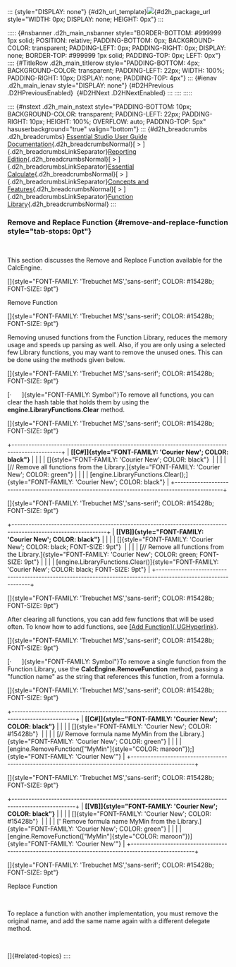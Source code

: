 ::: {style="DISPLAY: none"}
[](ms-xhelp:///?Id=d2h_url_template){#d2h_url_template}![](!package_url!){#d2h_package_url style="WIDTH: 0px; DISPLAY: none; HEIGHT: 0px"}
:::

::::: {#nsbanner .d2h_main_nsbanner style="BORDER-BOTTOM: #999999 1px solid; POSITION: relative; PADDING-BOTTOM: 0px; BACKGROUND-COLOR: transparent; PADDING-LEFT: 0px; PADDING-RIGHT: 0px; DISPLAY: none; BORDER-TOP: #999999 1px solid; PADDING-TOP: 0px; LEFT: 0px"}
:::: {#TitleRow .d2h_main_titlerow style="PADDING-BOTTOM: 4px; BACKGROUND-COLOR: transparent; PADDING-LEFT: 22px; WIDTH: 100%; PADDING-RIGHT: 10px; DISPLAY: none; PADDING-TOP: 4px"}
::: {#ienav .d2h_main_ienav style="DISPLAY: none"}
[](ms-xhelp:///?Id=323eaae3-d71b-4be2-a6e6-ee46f7901ed6){#D2HPrevious .D2HPreviousEnabled}  [](ms-xhelp:///?Id=9bd4367b-5a68-4b95-8e4c-1bdfbaa4d9a8){#D2HNext .D2HNextEnabled}
:::
::::
:::::

:::: {#nstext .d2h_main_nstext style="PADDING-BOTTOM: 10px; BACKGROUND-COLOR: transparent; PADDING-LEFT: 22px; PADDING-RIGHT: 10px; HEIGHT: 100%; OVERFLOW: auto; PADDING-TOP: 5px" hasuserbackground="true" valign="bottom"}
::: {#d2h_breadcrumbs .d2h_breadcrumbs}
[Essential Studio User Guide Documentation](ms-xhelp:///?Id=12457748-09e3-4d74-a240-8e049cedf030){.d2h_breadcrumbsNormal}[ \> ]{.d2h_breadcrumbsLinkSeparator}[Reporting Edition](ms-xhelp:///?Id=027aa5b6-6676-4f93-ad23-c20e8c45792e){.d2h_breadcrumbsNormal}[ \> ]{.d2h_breadcrumbsLinkSeparator}[Essential Calculate](ms-xhelp:///?Id=2ea52c7f-a332-43bd-9ca7-2ea0898ff54e){.d2h_breadcrumbsNormal}[ \> ]{.d2h_breadcrumbsLinkSeparator}[Concepts and Features](ms-xhelp:///?Id=91222e44-d3ca-4392-8f0f-41bd2ae3dd3f){.d2h_breadcrumbsNormal}[ \> ]{.d2h_breadcrumbsLinkSeparator}[Function Library](ms-xhelp:///?Id=7f22dd56-cc2a-4a7f-bce3-060b1c950040){.d2h_breadcrumbsNormal}
:::

### Remove and Replace Function {#remove-and-replace-function style="tab-stops: 0pt"}

 

This section discusses the Remove and Replace Function available for the CalcEngine.

[]{style="FONT-FAMILY: 'Trebuchet MS','sans-serif'; COLOR: #15428b; FONT-SIZE: 9pt"} 

Remove Function

[]{style="FONT-FAMILY: 'Trebuchet MS','sans-serif'; COLOR: #15428b; FONT-SIZE: 9pt"} 

Removing unused functions from the Function Library, reduces the memory usage and speeds up parsing as well. Also, if you are only using a selected few Library functions, you may want to remove the unused ones. This can be done using the methods given below.

[]{style="FONT-FAMILY: 'Trebuchet MS','sans-serif'; COLOR: #15428b; FONT-SIZE: 9pt"} 

[·      ]{style="FONT-FAMILY: Symbol"}To remove all functions, you can clear the hash table that holds them by using the **engine.LibraryFunctions.Clear** method.

[]{style="FONT-FAMILY: 'Trebuchet MS','sans-serif'; COLOR: #15428b; FONT-SIZE: 9pt"} 

+-----------------------------------------------------------------------------------------------+
| **[\[C#\]]{style="FONT-FAMILY: 'Courier New'; COLOR: black"}**                                |
|                                                                                               |
| []{style="FONT-FAMILY: 'Courier New'; COLOR: black"}                                          |
|                                                                                               |
| [// Remove all functions from the Library.]{style="FONT-FAMILY: 'Courier New'; COLOR: green"} |
|                                                                                               |
| [engine.LibraryFunctions.Clear();]{style="FONT-FAMILY: 'Courier New'; COLOR: black"}          |
+-----------------------------------------------------------------------------------------------+

[]{style="FONT-FAMILY: 'Trebuchet MS','sans-serif'; COLOR: #15428b; FONT-SIZE: 9pt"} 

+---------------------------------------------------------------------------------------------------------------+
| **[\[VB\]]{style="FONT-FAMILY: 'Courier New'; COLOR: black"}**                                                |
|                                                                                                               |
| []{style="FONT-FAMILY: 'Courier New'; COLOR: black; FONT-SIZE: 9pt"}                                          |
|                                                                                                               |
| [// Remove all functions from the Library.]{style="FONT-FAMILY: 'Courier New'; COLOR: green; FONT-SIZE: 9pt"} |
|                                                                                                               |
| [engine.LibraryFunctions.Clear()]{style="FONT-FAMILY: 'Courier New'; COLOR: black; FONT-SIZE: 9pt"}           |
+---------------------------------------------------------------------------------------------------------------+

[]{style="FONT-FAMILY: 'Trebuchet MS','sans-serif'; COLOR: #15428b; FONT-SIZE: 9pt"} 

After clearing all functions, you can add few functions that will be used often. To know how to add functions, see [[Add Function]{.UGHyperlink}](ms-xhelp:///?Id=323eaae3-d71b-4be2-a6e6-ee46f7901ed6).

[]{style="FONT-FAMILY: 'Trebuchet MS','sans-serif'; COLOR: #15428b; FONT-SIZE: 9pt"} 

[·      ]{style="FONT-FAMILY: Symbol"}To remove a single function from the Function Library, use the **CalcEngine.RemoveFunction** method, passing a \"function name\" as the string that references this function, from a formula.

[]{style="FONT-FAMILY: 'Trebuchet MS','sans-serif'; COLOR: #15428b; FONT-SIZE: 9pt"} 

+----------------------------------------------------------------------------------------------------+
| **[\[C#\]]{style="FONT-FAMILY: 'Courier New'; COLOR: black"}**                                     |
|                                                                                                    |
| []{style="FONT-FAMILY: 'Courier New'; COLOR: #15428b"}                                             |
|                                                                                                    |
| [// Remove formula name MyMin from the Library.]{style="FONT-FAMILY: 'Courier New'; COLOR: green"} |
|                                                                                                    |
| [engine.RemoveFunction([\"MyMin\"]{style="COLOR: maroon"});]{style="FONT-FAMILY: 'Courier New'"}   |
+----------------------------------------------------------------------------------------------------+

[]{style="FONT-FAMILY: 'Trebuchet MS','sans-serif'; COLOR: #15428b; FONT-SIZE: 9pt"} 

+----------------------------------------------------------------------------------------------------+
| **[\[VB\]]{style="FONT-FAMILY: 'Courier New'; COLOR: black"}**                                     |
|                                                                                                    |
| []{style="FONT-FAMILY: 'Courier New'; COLOR: #15428b"}                                             |
|                                                                                                    |
| [\' Remove formula name MyMin from the Library.]{style="FONT-FAMILY: 'Courier New'; COLOR: green"} |
|                                                                                                    |
| [engine.RemoveFunction([\"MyMin\"]{style="COLOR: maroon"})]{style="FONT-FAMILY: 'Courier New'"}    |
+----------------------------------------------------------------------------------------------------+

[]{style="FONT-FAMILY: 'Trebuchet MS','sans-serif'; COLOR: #15428b; FONT-SIZE: 9pt"} 

Replace Function

 

To replace a function with another implementation, you must remove the original name, and add the same name again with a different delegate method.

 

[]{#related-topics}
::::
